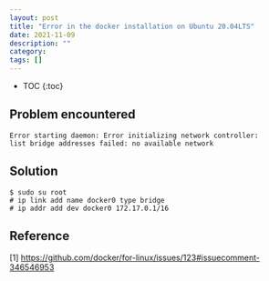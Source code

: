 ```yaml
---
layout: post
title: "Error in the docker installation on Ubuntu 20.04LTS"
date: 2021-11-09
description: ""
category: 
tags: []
---
```

* TOC
{:toc}

## Problem encountered

```
Error starting daemon: Error initializing network controller: 
list bridge addresses failed: no available network
```

## Solution

```
$ sudo su root
# ip link add name docker0 type bridge
# ip addr add dev docker0 172.17.0.1/16
```

## Reference

[1] https://github.com/docker/for-linux/issues/123#issuecomment-346546953
